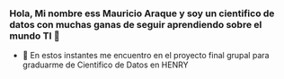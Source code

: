 ### Hola, Mi nombre ess Mauricio Araque y soy un cientifico de datos con muchas ganas de seguir aprendiendo sobre el mundo TI 👋

<!--
**araquester/araquester** is a ✨ _special_ ✨ repository because its `README.md` (this file) appears on your GitHub profile.

Here are some ideas to get you started:

- 🔭 I’m currently working on ...
- 🌱 I’m currently learning ...
- 👯 I’m looking to collaborate on ...
- 🤔 I’m looking for help with ...
- 💬 Ask me about ...
- 📫 How to reach me: ...
- 😄 Pronouns: ...
- ⚡ Fun fact: ...
-->

- 🔭 En estos instantes me encuentro en el proyecto final grupal para graduarme de Cientifico de Datos en HENRY
